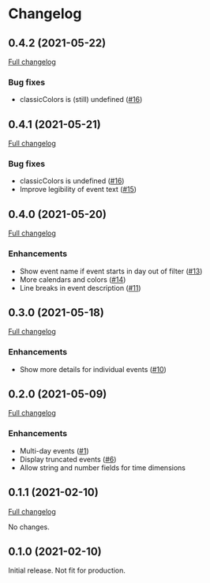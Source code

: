 # Changelog

## 0.4.2 (2021-05-22)

[Full changelog](https://github.com/marcusolsson/grafana-calendar-panel/compare/v0.4.1...v0.4.2)

### Bug fixes

- classicColors is (still) undefined ([#16](https://github.com/marcusolsson/grafana-calendar-panel/issues/16))

## 0.4.1 (2021-05-21)

[Full changelog](https://github.com/marcusolsson/grafana-calendar-panel/compare/v0.4.0...v0.4.1)

### Bug fixes

- classicColors is undefined ([#16](https://github.com/marcusolsson/grafana-calendar-panel/issues/16))
- Improve legibility of event text ([#15](https://github.com/marcusolsson/grafana-calendar-panel/issues/15))

## 0.4.0 (2021-05-20)

[Full changelog](https://github.com/marcusolsson/grafana-calendar-panel/compare/v0.3.0...v0.4.0)

### Enhancements

- Show event name if event starts in day out of filter ([#13](https://github.com/marcusolsson/grafana-calendar-panel/issues/13))
- More calendars and colors ([#14](https://github.com/marcusolsson/grafana-calendar-panel/issues/14))
- Line breaks in event description ([#11](https://github.com/marcusolsson/grafana-calendar-panel/issues/11))

## 0.3.0 (2021-05-18)

[Full changelog](https://github.com/marcusolsson/grafana-calendar-panel/compare/v0.2.0...v0.3.0)

### Enhancements

- Show more details for individual events ([#10](https://github.com/marcusolsson/grafana-calendar-panel/issues/10))

## 0.2.0 (2021-05-09)

[Full changelog](https://github.com/marcusolsson/grafana-calendar-panel/compare/v0.1.1...v0.2.0)

### Enhancements

- Multi-day events ([#1](https://github.com/marcusolsson/grafana-calendar-panel/issues/1))
- Display truncated events ([#6](https://github.com/marcusolsson/grafana-calendar-panel/issues/6))
- Allow string and number fields for time dimensions

## 0.1.1 (2021-02-10)

[Full changelog](https://github.com/marcusolsson/grafana-calendar-panel/compare/v0.1.0...v0.1.1)

No changes.

## 0.1.0 (2021-02-10)

Initial release. Not fit for production.
